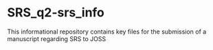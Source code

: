 # SRS_q2-srs_info
This informational repository contains key files for the submission of a manuscript regarding SRS to JOSS
